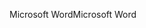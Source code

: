 <span data-ttu-id="5862b-101">Microsoft Word</span><span class="sxs-lookup"><span data-stu-id="5862b-101">Microsoft Word</span></span>
